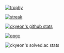 [![trophy](https://github-profile-trophy.vercel.app/?username=ckyeon&theme=chalk&row=2&column=5&rank=-B,-C)](https://github.com/ryo-ma/github-profile-trophy)

[![streak](https://github-readme-streak-stats.herokuapp.com/?user=ckyeon&theme=calm)](https://github.com/ckyeon)

[![ckyeon's github stats](https://github-readme-stats.vercel.app/api?username=ckyeon&show_icons=true&theme=dracula&count_private=true)](https://github.com/ckyeon)

[![opgc](https://api.opgc.me/githubs/users/ckyeon/tag/?theme=dracula)](https://opgc.me/#/users/ckyeon)

![ckyeon's solved.ac stats](https://github-readme-solvedac.hyp3rflow.vercel.app/api/?handle=ckyeon)
